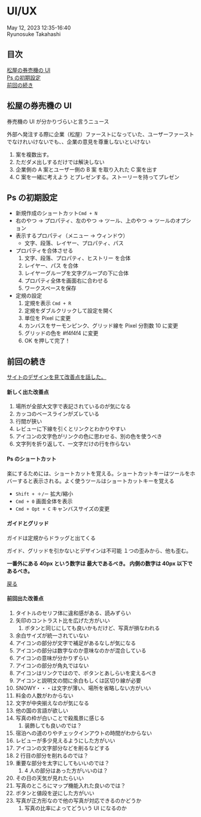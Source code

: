 # UI/UX

May 12, 2023 12:35-16:40<br>
Ryunosuke Takahashi

## 目次

[松屋の券売機の UI](#matsuya)<br>
[Ps の初期設定](#ps)<br>
[前回の続き](#last)<br>

<a id="matsuya"></a>

## 松屋の券売機の UI

券売機の UI が分かりづらいと言うニュース

外部へ発注する際に企業（松屋）ファーストになっていた、ユーザーファーストでなけれいけないでも、、企業の意見を尊重しないといけない

1. 案を複数出す。
1. ただダメ出しするだけでは解決しない
1. 企業側の A 案とユーザー側の B 案 を取り入れた C 案を出す
1. C 案を一緒に考えよう とプレゼンする。ストーリーを持ってプレゼン

<a id="ps"></a>

## Ps の初期設定

- 新規作成のショートカット`Cmd + N`
- 右のやつ → プロパティ、左のやつ → ツール、上のやつ → ツールのオプション
- 表示するプロパティ（メニュー → ウィンドウ）
  - 文字、段落、レイヤー、プロパティ、パス
- プロパティを合体させる
  1. 文字、段落、プロパティ、ヒストリー を合体
  2. レイヤー、パス を合体
  3. レイヤーグループを文字グループの下に合体
  4. プロパティ全体を画面右に合わせる
  5. ワークスペースを保存
- 定規の設定
  1. 定規を表示 `Cmd + R`
  2. 定規をダブルクリックして設定を開く
  3. 単位を Pixel に変更
  4. カンバスをサーモンピンク、グリッド線を Pixel 分割数 10 に変更
  5. グリッドの色を #f4f4f4 に変更
  6. OK を押して完了！

<a id="last" ></a>

## 前回の続き

[サイトのデザインを見て改善点を話した。](#last_list)

#### 新しく出た改善点

1. 場所が全部大文字で表記されているのが気になる
2. カッコのベースラインがズレている
3. 行間が狭い
4. レビューに下線を引くとリンクとわかりやすい
5. アイコンの文字色がリンクの色に思わせる、別の色を使うべき
6. 文字列を折り返して、一文字だけの行を作らない

#### Ps のショートカット

楽にするためには、ショートカットを覚える。ショートカットキーはツールをホバーすると表示される。よく使うツールはショートカットキーを覚える

- `Shift + ＋/ー` 拡大/縮小
- `Cmd + 0` 画面全体を表示
- `Cmd + Opt + C` キャンバスサイズの変更

#### ガイドとグリッド

ガイドは定規からドラッグと出てくる

ガイド、グリッドを引かないとデザインは不可能
１つの歪みから、他も歪む。

**一番外にある 40px という数字は 最大であるべき。
内側の数字は 40px 以下であるべき。**

<div class="page"></div>
<a id="last_list" ></a>

[戻る](#last)

#### 前回出た改善点

1. タイトルのセリフ体に違和感がある、読みずらい
2. 矢印のコントラスト比を広げた方がいい
   1. ボタンと同じにしても良いかもだけど、写真が損なわれる
3. 余白サイズが統一されていない
4. アイコンの部分が文字で補足があるなしが気になる
5. アイコンの部分は数字なのか意味なのかが混合している
6. アイコンの意味が分かりずらい
7. アイコンの部分が角丸ではない
8. アイコンはリンクではので、ボタンとあしらいを変えるべき
9. アイコンと説明文の間に余白もしくは区切り線が必要
10. SNOWY・・・は文字が薄い、場所を省略しない方がいい
11. 料金の人数がわからない
12. 文字が中央揃えなのが気になる
13. 他の国の言語が欲しい
14. 写真の枠が白いことで殺風景に感じる
    1. 装飾しても良いのでは？
15. 宿泊への道のりやチェックインアウトの時間がわからない
16. レビューが多少見えるようにした方がいい
17. アイコンの文字部分などを削るなどする
18. 2 行目の部分を削れるのでは？
19. 重要な部分を太字にしてもいいのでは？
    1. 4 人の部分はあった方がいいのは？
20. その日の天気が見れたらいい
21. 写真のところにマップ機能入れた良いのでは？
22. ボタンと値段を逆にした方がいい
23. 写真が正方形なので他の写真が対応できるのかどうか
    1. 写真の比率によってどういう UI になるのか
